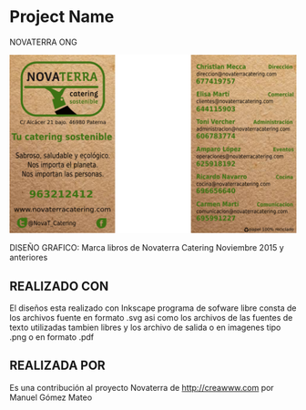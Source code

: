 # Project Name
NOVATERRA ONG
<p align="center">
  <img src="https://raw.githubusercontent.com/Novaterra/TarjetasNovaterraCatering/master/dise%C3%B1o.png" width="600"/>
</p>

DISEÑO GRAFICO: Marca libros de Novaterra Catering Noviembre 2015 y anteriores

## REALIZADO CON

El diseños esta realizado con Inkscape programa de sofware libre
consta de los archivos fuente en formato .svg asi como los archivos de
las fuentes de texto utilizadas tambien libres
y los archivo de salida o en imagenes tipo .png o en formato .pdf

## REALIZADA POR

Es una contribución al proyecto Novaterra de http://creawww.com por Manuel Gómez Mateo